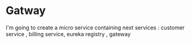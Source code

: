 # Gatway
I'm going to create a micro service containing next services : customer service , billing service, eureka registry , gateway
